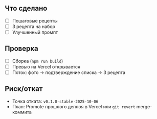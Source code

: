 ## Что сделано
- [ ] Пошаговые рецепты
- [ ] 3 рецепта на набор
- [ ] Улучшенный промпт

## Проверка
- [ ] Сборка (`npm run build`)
- [ ] Превью на Vercel открывается
- [ ] Поток: фото → подтверждение списка → 3 рецепта

## Риск/откат
- Точка отката: `v0.1.0-stable-2025-10-06`
- План: Promote прошлого деплоя в Vercel или `git revert` merge-коммита

